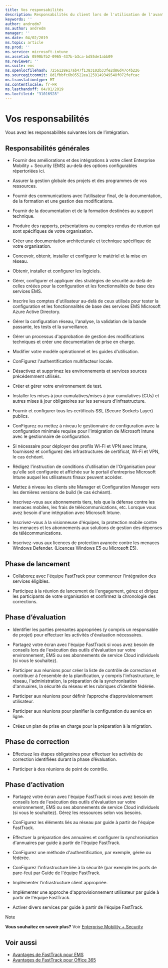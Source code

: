 ```yaml
---
title: Vos responsabilités
description: Responsabilités du client lors de l'utilisation de l'avantage du centre FastTrack
keywords: ''
author: andredm7
ms.author: andredm
manager: ''
ms.date: 04/02/2019
ms.topic: article
ms.prod: ''
ms.service: microsoft-intune
ms.assetid: 0590b7b2-0965-437b-b3ca-bd55de1abb09
ms.reviewer: ''
ms.suite: ems
ms.openlocfilehash: 7256128e17ab47f1383102b33fe2d86d47c4b226
ms.sourcegitcommit: 8d1fbbfc6b05522ea1259149349548f072fefcac
ms.translationtype: MT
ms.contentlocale: fr-FR
ms.lasthandoff: 04/01/2019
ms.locfileid: "31016928"
---
```

# <a name="your-responsibilities"></a>Vos responsabilités

Vous avez les responsabilités suivantes lors de l’intégration.

## <a name="general-responsibilities"></a>Responsabilités générales

-   Fournir des améliorations et des intégrations à votre client Enterprise Mobility + Security (EMS) au-delà des options configurables répertoriées ici.

-   Assurer la gestion globale des projets et des programmes de vos ressources.

-   Fournir des communications avec l’utilisateur final, de la documentation, de la formation et une gestion des modifications.

-   Fournir de la documentation et de la formation destinées au support technique.

-   Produire des rapports, présentations ou comptes rendus de réunion qui sont spécifiques de votre organisation.

-   Créer une documentation architecturale et technique spécifique de votre organisation.

-   Concevoir, obtenir, installer et configurer le matériel et la mise en réseau.

-   Obtenir, installer et configurer les logiciels.

-   Gérer, configurer et appliquer des stratégies de sécurité au-delà de celles créées pour la configuration et les fonctionnalités de base des services EMS.

-   Inscrire les comptes d'utilisateur au-delà de ceux utilisés pour tester la configuration et les fonctionnalités de base des services EMS Microsoft Azure Active Directory.

-   Gérer la configuration réseau, l'analyse, la validation de la bande passante, les tests et la surveillance.

-   Gérer un processus d'approbation de gestion des modifications techniques et créer une documentation de prise en charge.

-   Modifier votre modèle opérationnel et les guides d'utilisation.

-   ConFigurez l'authentification multifacteur locale.

-   Désactivez et supprimez les environnements et services sources précédemment utilisés.

-   Créer et gérer votre environnement de test.

-   Installer les mises à jour cumulatives/mises à jour cumulatives (CUs) et autres mises à jour obligatoires sur les serveurs d'infrastructure.

-   Fournir et configurer tous les certificats SSL (Secure Sockets Layer) publics.

-   ConFigurez ou mettez à niveau le gestionnaire de configuration avec la configuration minimale requise pour l'intégration de Microsoft Intune avec le gestionnaire de configuration.

-   Si nécessaire pour déployer des profils Wi-Fi et VPN avec Intune, fournissez et configurez des infrastructures de certificat, Wi-Fi et VPN, le cas échéant.

-   Rédigez l'instruction de conditions d'utilisation de l'Organisation pour qu'elle soit configurée et affichée sur le portail d'entreprise Microsoft Intune auquel les utilisateurs finaux peuvent accéder.

-   Mettez à niveau les clients site Manager et Configuration Manager vers les dernières versions de build (le cas échéant).

-   Inscrivez-vous aux abonnements tiers, tels que la défense contre les menaces mobiles, les frais de télécommunications, etc. Lorsque vous avez besoin d'une intégration avec Microsoft Intune.

-   Inscrivez-vous à la visionneuse d'équipes, la protection mobile contre les menaces et les abonnements aux solutions de gestion des dépenses de télécommunications.

-   Inscrivez-vous aux licences de protection avancée contre les menaces Windows Defender. (Licences Windows E5 ou Microsoft E5).

## <a name="initiate-phase"></a>Phase de lancement

-   Collaborez avec l'équipe FastTrack pour commencer l'intégration des services éligibles.

-   Participez à la réunion de lancement de l'engagement, gérez et dirigez les participants de votre organisation et confirmez la chronologie des corrections.

## <a name="assess-phase"></a>Phase d’évaluation

-   Identifier les parties prenantes appropriées (y compris un responsable de projet) pour effectuer les activités d'évaluation nécessaires.

-   Partagez votre écran avec l'équipe FastTrack si vous avez besoin de conseils lors de l'exécution des outils d'évaluation sur votre environnement, EMS ou ses abonnements de service Cloud individuels (si vous le souhaitez).

-   Participer aux réunions pour créer la liste de contrôle de correction et contribuer à l'ensemble de la planification, y compris l'infrastructure, le réseau, l'administration, la préparation de la synchronisation d'annuaires, la sécurité du réseau et les rubriques d'identité fédérée.

-   Participer aux réunions pour définir l’approche d’approvisionnement utilisateur.

-   Participer aux réunions pour planifier la configuration du service en ligne.

-   Créez un plan de prise en charge pour la préparation à la migration.

## <a name="remediate-phase"></a>Phase de correction

-   Effectuez les étapes obligatoires pour effectuer les activités de correction identifiées durant la phase d’évaluation.

-   Participer à des réunions de point de contrôle.

## <a name="enable-phase"></a>Phase d’activation

-   Partagez votre écran avec l'équipe FastTrack si vous avez besoin de conseils lors de l'exécution des outils d'évaluation sur votre environnement, EMS ou ses abonnements de service Cloud individuels (si vous le souhaitez). Gérez les ressources selon vos besoins.

-   ConFigurez les éléments liés au réseau par guide à partir de l'équipe FastTrack.

-   Effectuer la préparation des annuaires et configurer la synchronisation d'annuaires par guide à partir de l'équipe FastTrack.

-   ConFigurez une méthode d'authentification, par exemple, gérée ou fédérée. 

-   ConFigurez l'infrastructure liée à la sécurité (par exemple les ports de pare-feu) par Guide de l'équipe FastTrack.

-   Implémenter l'infrastructure client appropriée.

-   Implémenter une approche d'approvisionnement utilisateur par guide à partir de l'équipe FastTrack.

-   Activer divers services par guide à partir de l'équipe FastTrack.

> [!NOTE]
> **Vous souhaitez en savoir plus?** Voir [Enterprise Mobility + Security](https://www.microsoft.com/en-us/cloud-platform/enterprise-mobility)

## <a name="see-also"></a>Voir aussi

- [Avantages de FastTrack pour EMS](EMS-fasttrack-benefit-for-EMS.md)
- [Avantages de FastTrack pour Office 365](O365-fasttrack-benefit-for-office-365.md)

